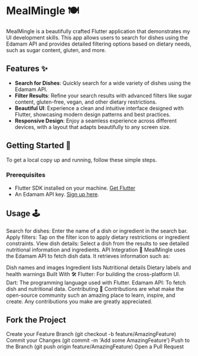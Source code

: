 # MealMingle 🍽️

MealMingle is a beautifully crafted Flutter application that demonstrates my UI development skills. This app allows users to search for dishes using the Edamam API and provides detailed filtering options based on dietary needs, such as sugar content, gluten, and more.

## Features ✨

- **Search for Dishes**: Quickly search for a wide variety of dishes using the Edamam API.
- **Filter Results**: Refine your search results with advanced filters like sugar content, gluten-free, vegan, and other dietary restrictions.
- **Beautiful UI**: Experience a clean and intuitive interface designed with Flutter, showcasing modern design patterns and best practices.
- **Responsive Design**: Enjoy a seamless experience across different devices, with a layout that adapts beautifully to any screen size.


## Getting Started 🚀

To get a local copy up and running, follow these simple steps.

### Prerequisites

- Flutter SDK installed on your machine. [Get Flutter](https://flutter.dev/docs/get-started/install)
- An Edamam API key. [Sign up here](https://developer.edamam.com/edamam-recipe-api).

## Usage 🕹️
Search for dishes: Enter the name of a dish or ingredient in the search bar.
Apply filters: Tap on the filter icon to apply dietary restrictions or ingredient constraints.
View dish details: Select a dish from the results to see detailed nutritional information and ingredients.
API Integration 🔌
MealMingle uses the Edamam API to fetch dish data. It retrieves information such as:

Dish names and images
Ingredient lists
Nutritional details
Dietary labels and health warnings
Built With 🛠️
Flutter: For building the cross-platform UI.
Dart: The programming language used with Flutter.
Edamam API: To fetch dish and nutritional data.
Contributing 🤝
Contributions are what make the open-source community such an amazing place to learn, inspire, and create. Any contributions you make are greatly appreciated.

## Fork the Project
Create your Feature Branch (git checkout -b feature/AmazingFeature)
Commit your Changes (git commit -m 'Add some AmazingFeature')
Push to the Branch (git push origin feature/AmazingFeature)
Open a Pull Request
